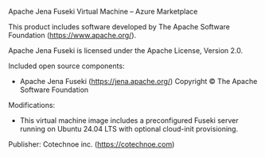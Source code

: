 Apache Jena Fuseki Virtual Machine – Azure Marketplace

This product includes software developed by
The Apache Software Foundation (https://www.apache.org/).

Apache Jena Fuseki is licensed under the Apache License, Version 2.0.

Included open source components:

- Apache Jena Fuseki (https://jena.apache.org/)
  Copyright © The Apache Software Foundation

Modifications:
- This virtual machine image includes a preconfigured Fuseki server
  running on Ubuntu 24.04 LTS with optional cloud-init provisioning.

Publisher:
Cotechnoe inc. (https://cotechnoe.com)
